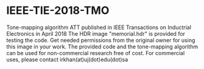 # IEEE-TIE-2018-TMO
Tone-mapping algorithm ATT published in IEEE Transactions on Inductrial Electronics in April 2018
The HDR image "memorial.hdr" is provided for testing the code. Get needed permissions from the original owner for using this image in your work.
The provided code and the tone-mapping algorithm can be used for non-commercial research free of cost. For commercial uses, please contact irkhan(at)uj(dot)edu(dot)sa
